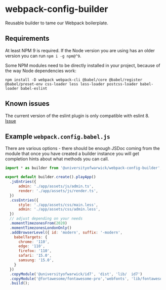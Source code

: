 # webpack-config-builder

Reusable builder to tame our Webpack boilerplate.

## Requirements

At least NPM 9 is required. If the Node version you are using has an older version you can run `npm i -g npm@^9`.

Some NPM modules need to be directly installed in your project, because of the way Node dependencies work:

```
npm install -D webpack webpack-cli @babel/core @babel/register @babel/preset-env css-loader less less-loader postcss-loader babel-loader babel-eslint
```

## Known issues

The current version of the eslint plugin is only compatible with eslint 8. [Issue][eslint-9-issue]

## Example `webpack.config.babel.js`

There are various options - there should be enough JSDoc coming from the module that once you have created a builder instance you will get completion hints about what methods you can call.

```js
import * as builder from '@universityofwarwick/webpack-config-builder';

export default builder.create().playApp()
  .jsEntries({
      admin: './app/assets/js/admin.ts',
      render: './app/assets/js/render.ts',
  })
  .cssEntries({
      style: './app/assets/css/main.less',
      admin: './app/assets/css/admin.less',
  })
  // adjust depending on your needs
  .momentTimezonesFrom(2020)
  .momentTimezonesLondonOnly()
  .addBrowserLevel({ id: 'modern', suffix: '-modern',
    babelTargets: {
      chrome: '110',
      edge: '110',
      firefox: '110',
      safari: '15.0',
      samsung: '15.0',
    }
  })
  .copyModule('@universityofwarwick/id7', 'dist', 'lib/  id7')
  .copyModule('@fortawesome/fontawesome-pro','webfonts', 'lib/fontawesome-pro/webfonts')
  .build();
```

[eslint-9-issue]: https://github.com/webpack-contrib/eslint-webpack-plugin/issues/251